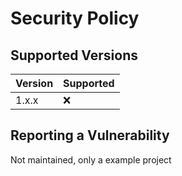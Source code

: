 # Security Policy

## Supported Versions

| Version | Supported          |
| ------- | ------------------ |
| 1.x.x   | :x: |

## Reporting a Vulnerability

Not maintained, only a example project
